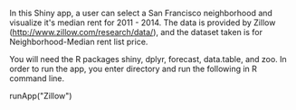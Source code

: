 In this Shiny app, a user can select a San Francisco neighborhood and visualize it's median rent for 2011 - 2014.
The data is provided by Zillow (http://www.zillow.com/research/data/), and the dataset taken is for Neighborhood-Median rent list price.

You will need the R packages shiny, dplyr, forecast, data.table, and zoo.
In order to run the app, you enter directory and run the following in R command line.

runApp("Zillow")